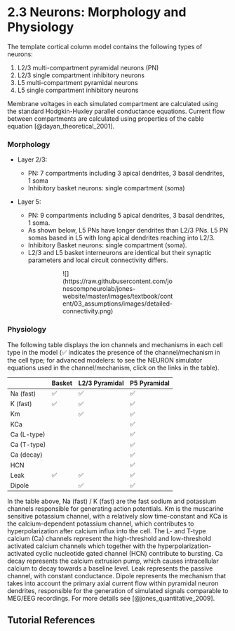<!--
# Title: 2.3 Neurons: Morphology and Physiology
# Updated: 2024-01-16
#
# Contributors:
    # Dylan Daniels
-->

<!-- compare original: https://jonescompneurolab.github.io/hnn-under_the_hood/02_morphology-physiology/02_morphology-physiology -->

# 2.3 Neurons: Morphology and Physiology

The template cortical column model contains the following types of neurons:

1. L2/3 multi-compartment pyramidal neurons (PN)
2. L2/3 single compartment inhibitory neurons
3. L5 multi-compartment pyramidal neurons
4. L5 single compartment inhibitory neurons

Membrane voltages in each simulated compartment are calculated using the standard Hodgkin-Huxley parallel conductance equations. Current flow between compartments are calculated using properties of the cable equation [@dayan_theoretical_2001].

### Morphology

- Layer 2/3:
    - PN: 7 compartments including 3 apical dendrites, 3 basal dendrites, 1 soma
    - Inhibitory basket neurons: single compartment (soma)

- Layer 5:
    - PN: 9 compartments including 5 apical dendrites, 3 basal dendrites, 1 soma.
    - As shown below, L5 PNs have longer dendrites than L2/3 PNs. L5 PN somas based in L5 with long apical dendrites reaching into L2/3.
    - Inhibitory Basket neurons: single compartment (soma).
    - L2/3 and L5 basket interneurons are identical but their synaptic parameters and local circuit connectivity differs.

<div style="display:block; width:50%; margin: 0 auto;">
![](https://raw.githubusercontent.com/jonescompneurolab/jones-website/master/images/textbook/content/03_assumptions/images/detailed-connectivity.png)
</div>

### Physiology

The following table displays the ion channels and mechanisms in each cell type in the model (✅ indicates the presence of the channel/mechanism in the cell type; for advanced modelers: to see the NEURON simulator equations used in the channel/mechanism, click on the links in the table).

<div class="md_table md-equal-cols">

|                   | Basket | L2/3 Pyramidal | P5 Pyramidal |
| ----------------- | ------ | -------------- | ------------ |
| Na (fast)         | ✅     | ✅             | ✅           |
| K (fast)          | ✅     | ✅             | ✅           |
| Km                |        | ✅             | ✅           |
| KCa               |        |                | ✅           |
| Ca (L-type)       |        |                | ✅           |
| Ca (T-type)       |        |                | ✅           |
| Ca (decay)        |        |                | ✅           |
| HCN               |        |                | ✅           |
| Leak              | ✅     | ✅             | ✅           |
| Dipole            |        | ✅             | ✅           |

</div>

In the table above, Na (fast) / K (fast) are the fast sodium and potassium channels responsible for generating action potentials. Km is the muscarine sensitive potassium channel, with a relatively slow time-constant and KCa is the calcium-dependent potassium channel, which contributes to hyperpolarization after calcium influx into the cell. The L- and T-type calcium (Ca) channels represent the high-threshold and low-threshold activated calcium channels which together with the hyperpolarization-activated cyclic nucleotide gated channel (HCN) contribute to bursting. Ca decay represents the calcium extrusion pump, which causes intracellular calcium to decay towards a baseline level. Leak represents the passive channel, with constant conductance. Dipole represents the mechanism that takes into account the primary axial current flow within pyramidal neuron dendrites, responsible for the generation of simulated signals comparable to MEG/EEG recordings. For more details see [@jones_quantitative_2009].

## Tutorial References
